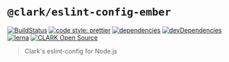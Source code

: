 # `@clark/eslint-config-ember`

[![BuildStatus](https://travis-ci.org/ClarkSource/eslint-config.svg)](https://travis-ci.org/ClarkSource/eslint-config)
[![code style: prettier](https://img.shields.io/badge/code_style-prettier-ff69b4.svg)](https://github.com/prettier/prettier)
[![dependencies](https://david-dm.org/ClarkSource/eslint-config/status.svg?path=packages/eslint-config-node-typescript)](https://david-dm.org/ClarkSource/eslint-config?path=packages/eslint-config-node-typescript)
[![devDependencies](https://david-dm.org/ClarkSource/eslint-config/dev-status.svg?path=packages/eslint-config-node-typescript)](https://david-dm.org/ClarkSource/eslint-config?path=packages/eslint-config-node-typescript&type=dev)
[![lerna](https://img.shields.io/badge/maintained%20with-lerna-cc00ff.svg)](https://lernajs.io/)
[![CLARK Open Source](https://img.shields.io/badge/CLARK-Open%20Source-%232B6CDE.svg)](https://www.clark.de/de/jobs)

> Clark's eslint-config for Node.js
